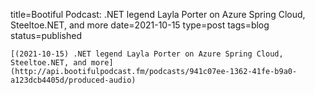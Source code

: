 
title=Bootiful Podcast: .NET legend Layla Porter on Azure Spring Cloud, Steeltoe.NET, and more
date=2021-10-15
type=post
tags=blog
status=published
~~~~~~
[(2021-10-15) .NET legend Layla Porter on Azure Spring Cloud, Steeltoe.NET, and more](http://api.bootifulpodcast.fm/podcasts/941c07ee-1362-41fe-b9a0-a123dcb4405d/produced-audio) 
            